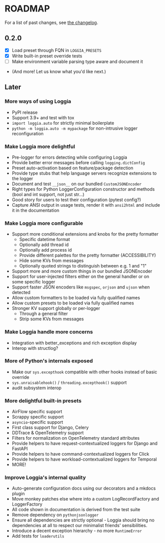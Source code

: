 # ROADMAP

For a list of past changes, see [the changelog](CHANGELOG.md).

## 0.2.0

- [x] Load preset through FQN in `LOGGIA_PRESETS`
- [x] Write built-in preset override tests
- [ ] Make environment variable parsing type aware and document it
- (And more! Let us know what you'd like next.)

## Later

### More ways of using Loggia

- PyPI release
- Support 3.9+ and test with tox
- `import loggia.auto` for strictly minimal boilerplate
- `python -m loggia.auto -m mypackage` for non-intrusive logger reconfiguration

### Make Loggia more delightful

- Pre-logger for errors detecting while configuring Loggia
- Provide better error messages before calling `logging.dictConfig`
- Preset auto-activation based on feature/package detection
- Provide type stubs that help language servers recognize extensions to the logger
- Document and test `__json__` on our bundled `CustomJSONEncoder`
- Right types for Python LoggerConfiguration constructor and methods (bool and int support, not just str...)
- Good story for users to test their configuration (pytest config?)
- Capture ANSI output in usage tests, render it with `ansi2html` and include it in the documentation

### Make Loggia more configurable

- Support more conditional extensions and knobs for the pretty formatter
  - Specific datetime format
  - Optionally add thread id
  - Optionally add process id
  - Provide different palettes for the pretty formatter (ACCESSIBILITY)
  - Hide some KVs from messages
  - Optionally quoted strings to distinguish between e.g. 1 and "1"
- Support more and more custom things in our bundled JSONEncoder
- Support for user-injected filters either on the general handler or on some specific logger
- Support faster JSON encoders like `msgspec`, `orjson` and `ujson` when detected
- Allow custom formatters to be loaded via fully qualified names
- Allow custom presets to be loaded via fully qualified names
- Stronger KV support globally or per-logger
  - Through a general filter
  - Strip some KVs from messages

### Make Loggia handle more concerns

- Integration with better_exceptions and rich exception display
- Interop with structlog?

### More of Python's internals exposed

- Make our `sys.excepthook` compatible with other hooks instead of basic override
- `sys.unraisablehook()` / `threading.excepthook()` support
- audit subsystem interop

### More delightful built-in presets

- AirFlow specific support
- Scrappy specific support
- `asyncio`-specific support
- First class support for Django, Celery
- DDTrace & OpenTelemetry support
- Filters for normalization on OpenTelemetry standard attributes
- Provide helpers to have request-contextualized loggers for Django and FastAPI
- Provide helpers to have command-contextualized loggers for Click
- Provide helpers to have workload-contextualized loggers for Temporal
- MORE!

### Improve Loggia's internal quality

- Auto-generate configuration docs using our decorators and a mkdocs plugin
- Move monkey patches else where into a custom LogRecordFactory and LoggerFactory
- All code shown in documentation is derived from the test suite
- Remove dependency on `pythonjsonlogger`
- Ensure all dependencies are strictly optional - Loggia should bring no dependencies at all to respect our minimalist friends' sensibilities.
- Introduce a decent exception hierarchy - no more `RuntimeError`
- Add tests for `loaderutils`
